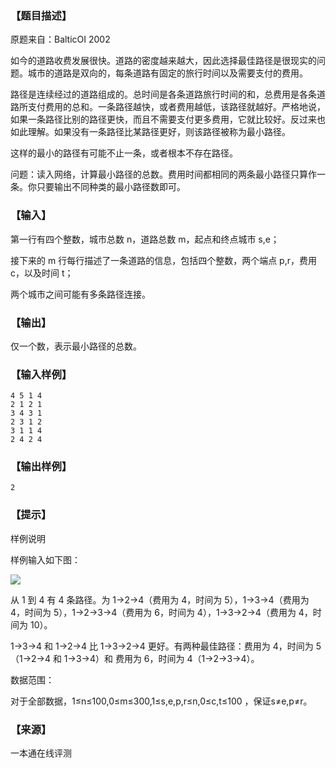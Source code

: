 ### 【题目描述】

原题来自：BalticOI 2002

如今的道路收费发展很快。道路的密度越来越大，因此选择最佳路径是很现实的问题。城市的道路是双向的，每条道路有固定的旅行时间以及需要支付的费用。

路径是连续经过的道路组成的。总时间是各条道路旅行时间的和，总费用是各条道路所支付费用的总和。一条路径越快，或者费用越低，该路径就越好。严格地说，如果一条路径比别的路径更快，而且不需要支付更多费用，它就比较好。反过来也如此理解。如果没有一条路径比某路径更好，则该路径被称为最小路径。

这样的最小的路径有可能不止一条，或者根本不存在路径。

问题：读入网络，计算最小路径的总数。费用时间都相同的两条最小路径只算作一条。你只要输出不同种类的最小路径数即可。

### 【输入】

第一行有四个整数，城市总数 n，道路总数 m，起点和终点城市 s,e；

接下来的 m 行每行描述了一条道路的信息，包括四个整数，两个端点 p,r，费用 c，以及时间 t；

两个城市之间可能有多条路径连接。

### 【输出】

仅一个数，表示最小路径的总数。

### 【输入样例】

```
4 5 1 4
2 1 2 1
3 4 3 1
2 3 1 2
3 1 1 4
2 4 2 4
```

### 【输出样例】

```
2
```

### 【提示】

样例说明

样例输入如下图：

![](pic/1505.png)

从 1 到 4 有 4 条路径。为 1→2→4（费用为 4，时间为 5），1→3→4（费用为 4，时间为 5），1→2→3→4（费用为 6，时间为 4），1→3→2→4（费用为 4，时间为 10）。

1→3→4 和 1→2→4 比 1→3→2→4 更好。有两种最佳路径：费用为 4，时间为 5（1→2→4 和 1→3→4）和 费用为 6，时间为 4（1→2→3→4）。

数据范围：

对于全部数据，1≤n≤100,0≤m≤300,1≤s,e,p,r≤n,0≤c,t≤100 ，保证s≠e,p≠r。


 ### 【来源】

 一本通在线评测 